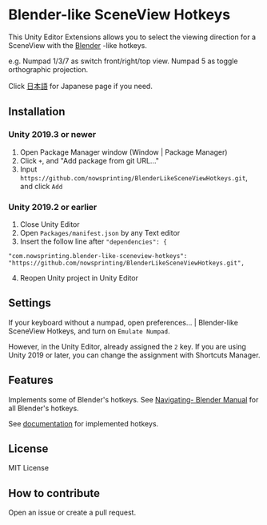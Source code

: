 # Blender-like SceneView Hotkeys

This Unity Editor Extensions allows you to select the viewing direction for a SceneView with the [Blender](https://www.blender.org/) -like hotkeys.

e.g. Numpad 1/3/7 as switch front/right/top view.
Numpad 5 as toggle orthographic projection.

Click [日本語](./README_ja.md) for Japanese page if you need.


## Installation

### Unity 2019.3 or newer

1. Open Package Manager window (Window | Package Manager)
2. Click `+`, and "Add package from git URL..."
3. Input `https://github.com/nowsprinting/BlenderLikeSceneViewHotkeys.git`, and click `Add`

### Unity 2019.2 or earlier

1. Close Unity Editor
2. Open `Packages/manifest.json` by any Text editor
3. Insert the follow line after `"dependencies": {`

```
"com.nowsprinting.blender-like-sceneview-hotkeys": "https://github.com/nowsprinting/BlenderLikeSceneViewHotkeys.git",
```

4. Reopen Unity project in Unity Editor


## Settings

If your keyboard without a numpad, open preferences... | Blender-like SceneView Hotkeys, and turn on `Emulate Numpad`.

However, in the Unity Editor, already assigned the `2` key. If you are using Unity 2019 or later, you can change the assignment with Shortcuts Manager.


## Features

Implements some of Blender's hotkeys.
See [Navigating- Blender Manual](https://docs.blender.org/manual/en/latest/editors/3dview/navigate/index.html) for all Blender's hotkeys.

See [documentation](./Documentation~/BlenderLikeSceneViewHotkeys.md) for implemented hotkeys.


## License

MIT License


## How to contribute

Open an issue or create a pull request.
